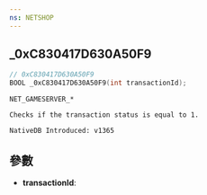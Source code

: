 ```yaml
---
ns: NETSHOP
---
```

## _0xC830417D630A50F9

```c
// 0xC830417D630A50F9
BOOL _0xC830417D630A50F9(int transactionId);
```

```
NET_GAMESERVER_*

Checks if the transaction status is equal to 1.

NativeDB Introduced: v1365
```

## 參數
* **transactionId**:
